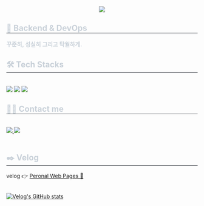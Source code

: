 <div align= "center">
    <img src="https://capsule-render.vercel.app/api?type=waving&color=gradient&height=240&text=Hello%20!%20I'm%20Joshua%20💻&animation=fadeIn&fontColor=ffffff&fontSize=50" />
    </div>
    <div style="text-align: left;"> 
    <h2 style="border-bottom: 1px solid #21262d; color: #c9d1d9;"> 🤖 Backend & DevOps  </h2>  
    <div style="font-weight: 700; font-size: 15px; text-align: left; color: #c9d1d9;"> 꾸준히, 성실히 그리고 탁월하게. </div> 
    </div>
    <div style="text-align: left;">
    <h2 style="border-bottom: 1px solid #21262d; color: #c9d1d9;"> 🛠️ Tech Stacks </h2> <br> 
    <div style="margin: ; text-align: left;" "text-align: left;">
          <img src="https://img.shields.io/badge/Kotlin-8A2BE2?style=flat&logo=Kotlin&logoColor=white">
          <img src="https://img.shields.io/badge/Java-007396?style=flat&logo=Java&logoColor=white">
          <img src="https://img.shields.io/badge/SpringBoot-6DB33F?style=flat-square&logo=SpringBoot&logoColor=white">
          </div>
    </div>
    <div style="text-align: left;">
    <h2 style="border-bottom: 1px solid #21262d; color: #c9d1d9;"> 🧑‍💻 Contact me </h2> <br> 
    <div style="text-align: left;"> <a href=https://www.instagram.com/ming_j_dev/> 
         <a href=https://velog.io/@joshuara7235> <img src="https://img.shields.io/badge/Velog-20C997?style=flat&logo=Velog&logoColor=white&link=https://velog.io/@joshuara7235"> </a>
         <a href=mailto:joshuara7235@gmail.com> <img src="https://img.shields.io/badge/Gmail-EA4335?style=flat&logo=Gmail&logoColor=white&link=mailto:joshuara7235@gmail.com"> </a>
          </div>  <br>    
       </div> 
    </div>
    <div style="text-align: left;"> 
    <h2 style="border-bottom: 1px solid #21262d; color: #c9d1d9;"> ✒️ Velog </h2> <div style="text-align: left;"> 
    <div align = "left">

  velog 👉 <a href = https://velog.io/@joshuara7235>Peronal Web Pages 🌱</a>   <br><br>


[![Velog's GitHub stats](https://velog-readme-stats.vercel.app/api?name=joshuara7235&color=dark)](https://velog.io/@joshuara7235)

</div> 
<!--     <div style="text-align: left;"> 
    <h2 style="border-bottom: 1px solid #21262d; color: #c9d1d9;"> 🏅 Stats </h2> <div style="text-align: left;"> 
        <img src="https://github-readme-stats.vercel.app/api?username=mingj7235&show_icons=true&theme=algolia"/> 
        <img src="https://github-readme-stats.vercel.app/api/top-langs/?username=mingj7235&layout=compact&theme=algolia"/> 
    </div> 
    </div> -->
    
    
    
         
      
           
           
           
           
